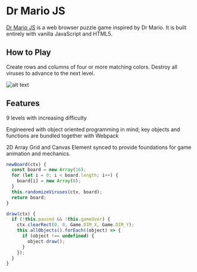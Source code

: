 # Dr Mario JS

[Dr Mario JS](https://swangs.github.io/drmariojs/) is a web browser puzzle game inspired by Dr Mario.  It is built entirely with vanilla JavaScript and HTML5.

## How to Play
Create rows and columns of four or more matching colors. Destroy all viruses to advance to the next level.  

![alt text](https://i.imgur.com/bmdvYwD.gif "drmariodemo")

## Features
9 levels with increasing difficulty

Engineered with object oriented programming in mind; key objects and functions are bundled together with Webpack

2D Array Grid and Canvas Element synced to provide foundations for game animation and mechanics.
```javascript
newBoard(ctx) {
  const board = new Array(16);
  for (let i = 0; i < board.length; i++) {
    board[i] = new Array(8);
  }
  this.randomizeViruses(ctx, board);
  return board;
}

draw(ctx) {
  if (!this.paused && !this.gameOver) {
    ctx.clearRect(0, 0, Game.DIM_X, Game.DIM_Y);
    this.allObjects().forEach((object) => {
      if (object !== undefined) {
        object.draw();
      }
    });
  }
}
```
